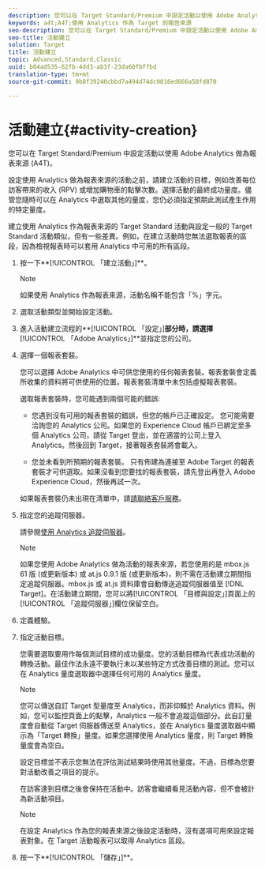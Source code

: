 ```yaml
---
description: 您可以在 Target Standard/Premium 中設定活動以使用 Adobe Analytics 做為報表來源 (A4T)。
keywords: a4t;A4T;使用 Analytics 作為 Target 的報告來源
seo-description: 您可以在 Target Standard/Premium 中設定活動以使用 Adobe Analytics 做為報表來源 (A4T)。
seo-title: 活動建立
solution: Target
title: 活動建立
topic: Advanced,Standard,Classic
uuid: b04ad535-62fb-4dd3-ab3f-23da60fbffbd
translation-type: tm+mt
source-git-commit: 9b8f39240cbbd7a494d74dc0016ed666a58fd870

---
```



# 活動建立{#activity-creation}

您可以在 Target Standard/Premium 中設定活動以使用 Adobe Analytics 做為報表來源 (A4T)。

設定使用 Analytics 做為報表來源的活動之前，請建立活動的目標，例如改善每位訪客帶來的收入 (RPV) 或增加購物車的點擊次數。選擇活動的最終成功量度。儘管您隨時可以在 Analytics 中選取其他的量度，您仍必須指定預期此測試產生作用的特定量度。

建立使用 Analytics 作為報表來源的 Target Standard 活動與設定一般的 Target Standard 活動類似，但有一些差異。例如，在建立活動時您無法選取報表的區段，因為檢視報表時可以套用 Analytics 中可用的所有區段。

1. 按一下**[!UICONTROL 「建立活動」]**。

   >[!NOTE]
   >
   >如果使用 Analytics 作為報表來源，活動名稱不能包含「%」字元。

1. 選取活動類型並開始設定活動。
1. 進入活動建立流程的**[!UICONTROL 「設定」]**部分時，請選擇**[!UICONTROL 「Adobe Analytics」]**並指定您的公司。
1. 選擇一個報表套裝。

   您可以選擇 Adobe Analytics 中可供您使用的任何報表套裝。報表套裝會定義所收集的資料將可供使用的位置。報表套裝清單中未包括虛擬報表套裝。

   選取報表套裝時，您可能遇到兩個可能的錯誤:

   * 您遇到沒有可用的報表套裝的錯誤，但您的帳戶已正確設定。
   您可能需要洽詢您的 Analytics 公司。如果您的 Experience Cloud 帳戶已綁定至多個 Analytics 公司，請從 Target 登出，並在適當的公司上登入 Analytics。然後回到 Target，接著報表套裝將會載入。

   * 您並未看到所預期的報表套裝。
   只有佈建為連接至 Adobe Target 的報表套裝才可供選取。如果沒看到您要找的報表套裝，請先登出再登入 Adobe Experience Cloud，然後再試一次。

   如果報表套裝仍未出現在清單中，請[請聯絡客戶服務](../../cmp-resources-and-contact-information.md#reference_ACA3391A00EF467B87930A450050077C)。
1. 指定您的追蹤伺服器。

   請參閱[使用 Analytics 追蹤伺服器](../../c-integrating-target-with-mac/a4t/analytics-tracking-server.md#task_72077BA7E93C4A65A715A18F32228823)。

   >[!NOTE]
   >
   >如果您使用 Adobe Analytics 做為活動的報表來源，若您使用的是 mbox.js 61 版 (或更新版本) 或 at.js 0.9.1 版 (或更新版本)，則不需在活動建立期間指定追蹤伺服器。mbox.js 或 at.js 資料庫會自動傳送追蹤伺服器值至 [!DNL Target]。在活動建立期間，您可以將[!UICONTROL 「目標與設定」]頁面上的[!UICONTROL 「追蹤伺服器」]欄位保留空白。

1. 定義體驗。
1. 指定活動目標。

   您需要選取要用作每個測試目標的成功量度。您的活動目標為代表成功活動的轉換活動。最佳作法永遠不要執行未以某些特定方式改善目標的測試。您可以在 Analytics 量度選取器中選擇任何可用的 Analytics 量度。

   >[!NOTE]
   >
   >您可以傳送自訂 Target 型量度至 Analytics，而非仰賴於 Analytics 資料。例如，您可以監控頁面上的點擊，Analytics 一般不會追蹤這個部分。此自訂量度會自動從 Target 伺服器傳送至 Analytics，並在 Analytics 量度選取器中顯示為「Target 轉換」量度。如果您選擇使用 Analytics 量度，則 Target 轉換量度會為空白。

   設定目標並不表示您無法在評估測試結果時使用其他量度。不過，目標為您要對活動改善之項目的提示。

   在訪客達到目標之後會保持在活動中。訪客會繼續看見活動內容，但不會被計為新活動項目。

   >[!NOTE]
   >
   >在設定 Analytics 作為您的報表來源之後設定活動時，沒有選項可用來設定報表對象。在 Target 活動報表可以取得 Analytics 區段。

1. 按一下**[!UICONTROL 「儲存」]**。

